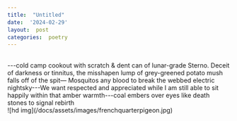 ```yaml
---
title:  "Untitled"
date:  '2024-02-29'
layout:  post
categories:  poetry
---
```

<br /> 
---cold camp cookout with scratch & dent 
can of lunar-grade Sterno. Deceit of darkness 
or tinnitus, the misshapen lump of grey-greened  
potato mush falls off of the spit&#151;  
Mosquitos any blood to break the webbed 
electric nightsky---We want respected and appreciated  
while I am still able to sit happily within  
that amber warmth---coal embers over eyes  
like death stones to signal rebirth    
<br />
![hd img](/docs/assets/images/frenchquarterpigeon.jpg)
